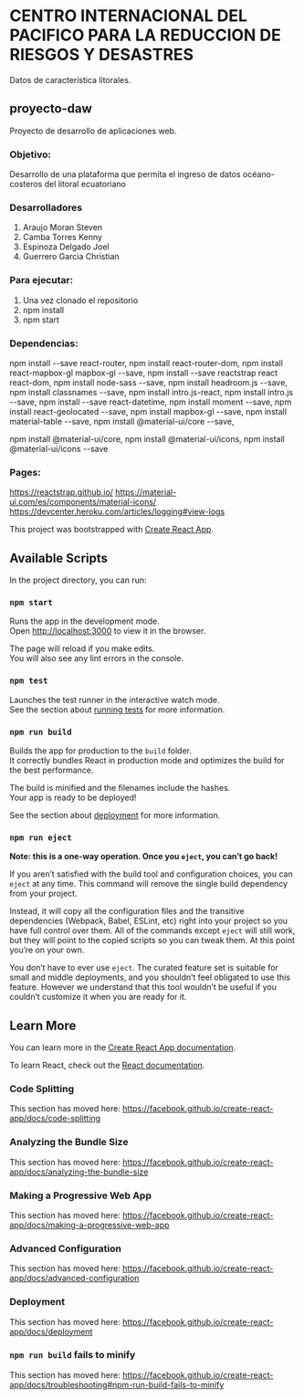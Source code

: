 # CENTRO INTERNACIONAL DEL PACIFICO PARA LA REDUCCION DE RIESGOS Y DESASTRES
Datos de característica litorales.

## proyecto-daw
Proyecto de desarrollo de aplicaciones web.

### Objetivo: 
Desarrollo de una plataforma que permita el ingreso de datos océano-costeros del litoral ecuatoriano

### Desarrolladores
1. Araujo Moran Steven
2. Camba Torres Kenny
3. Espinoza Delgado Joel
4. Guerrero Garcia Christian

### Para ejecutar:
1. Una vez clonado el repositorio
2. npm install
3. npm start

### Dependencias:
npm install --save react-router,
npm install react-router-dom,
npm install react-mapbox-gl mapbox-gl --save,
npm install --save reactstrap react react-dom,
npm install node-sass --save,
npm install headroom.js --save,
npm install classnames --save,
npm install intro.js-react,
npm install intro.js --save,
npm install --save react-datetime,
npm install moment --save,
npm install react-geolocated --save,
npm install mapbox-gl --save,
npm install material-table --save,
npm install @material-ui/core --save,

npm install @material-ui/core,
npm install @material-ui/icons,
npm install @material-ui/icons --save

### Pages:
https://reactstrap.github.io/
https://material-ui.com/es/components/material-icons/
https://devcenter.heroku.com/articles/logging#view-logs

This project was bootstrapped with [Create React App](https://github.com/facebook/create-react-app).

## Available Scripts

In the project directory, you can run:

### `npm start`

Runs the app in the development mode.<br />
Open [http://localhost:3000](http://localhost:3000) to view it in the browser.

The page will reload if you make edits.<br />
You will also see any lint errors in the console.

### `npm test`

Launches the test runner in the interactive watch mode.<br />
See the section about [running tests](https://facebook.github.io/create-react-app/docs/running-tests) for more information.

### `npm run build`

Builds the app for production to the `build` folder.<br />
It correctly bundles React in production mode and optimizes the build for the best performance.

The build is minified and the filenames include the hashes.<br />
Your app is ready to be deployed!

See the section about [deployment](https://facebook.github.io/create-react-app/docs/deployment) for more information.

### `npm run eject`

**Note: this is a one-way operation. Once you `eject`, you can’t go back!**

If you aren’t satisfied with the build tool and configuration choices, you can `eject` at any time. This command will remove the single build dependency from your project.

Instead, it will copy all the configuration files and the transitive dependencies (Webpack, Babel, ESLint, etc) right into your project so you have full control over them. All of the commands except `eject` will still work, but they will point to the copied scripts so you can tweak them. At this point you’re on your own.

You don’t have to ever use `eject`. The curated feature set is suitable for small and middle deployments, and you shouldn’t feel obligated to use this feature. However we understand that this tool wouldn’t be useful if you couldn’t customize it when you are ready for it.

## Learn More

You can learn more in the [Create React App documentation](https://facebook.github.io/create-react-app/docs/getting-started).

To learn React, check out the [React documentation](https://reactjs.org/).

### Code Splitting

This section has moved here: https://facebook.github.io/create-react-app/docs/code-splitting

### Analyzing the Bundle Size

This section has moved here: https://facebook.github.io/create-react-app/docs/analyzing-the-bundle-size

### Making a Progressive Web App

This section has moved here: https://facebook.github.io/create-react-app/docs/making-a-progressive-web-app

### Advanced Configuration

This section has moved here: https://facebook.github.io/create-react-app/docs/advanced-configuration

### Deployment

This section has moved here: https://facebook.github.io/create-react-app/docs/deployment

### `npm run build` fails to minify

This section has moved here: https://facebook.github.io/create-react-app/docs/troubleshooting#npm-run-build-fails-to-minify